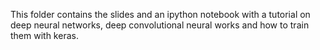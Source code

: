 This folder contains the slides and an ipython notebook with a tutorial on deep neural networks, deep convolutional neural works and how to train them with keras.
